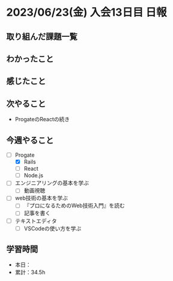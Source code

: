 # 2023/06/23(金) 入会13日目 日報

## 取り組んだ課題一覧

## わかったこと

## 感じたこと

## 次やること

- ProgateのReactの続き

## 今週やること

- [ ] Progate
  - [x] Rails
  - [ ] React
  - [ ] Node.js
- [ ] エンジニアリングの基本を学ぶ
  - [ ] 動画視聴
- [ ] web技術の基本を学ぶ
  - [ ] 『プロになるためのWeb技術入門』を読む
  - [ ] 記事を書く
- [ ] テキストエディタ
  - [ ] VSCodeの使い方を学ぶ

## 学習時間

- 本日：
- 累計：34.5h
